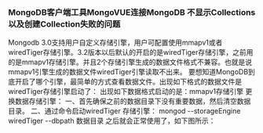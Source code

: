 ### MongoDB客户端工具MongoVUE连接MongoDB 不显示Collections以及创建Collection失败的问题
Mongodb 3.0支持用户自定义存储引擎，用户可配置使用mmapv1或者wiredTiger存储引擎。3.2版本以后默认的开启的是wiredTiger存储引擎，之前用的是mmapv1存储引擎。并且2个存储引擎生成的数据文件格式不兼容。也就是说mmapv1引擎生成的数据文件wiredTiger引擎读取不出来。
要想知道MongoDB到底开启了哪个引擎，最简单的方式查看数据文件。出现如下格式的数据文件是wiredTiger存储引擎启动了：
出现如下数据格式启动的是：mmapv1存储引擎
更换数据存储引擎：
一、首先确保之前的数据目录下没有重要数据，然后清空数据目录。
二、通过命令启动wiredTiger 存储引擎：
mongod --storageEngine wiredTiger  --dbpath 数据目录
之后就会正常使用了，如下图所示：

